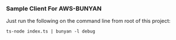 ### Sample Client For AWS-BUNYAN

Just run the following on the command line from root of this project:

```
ts-node index.ts | bunyan -l debug
```
